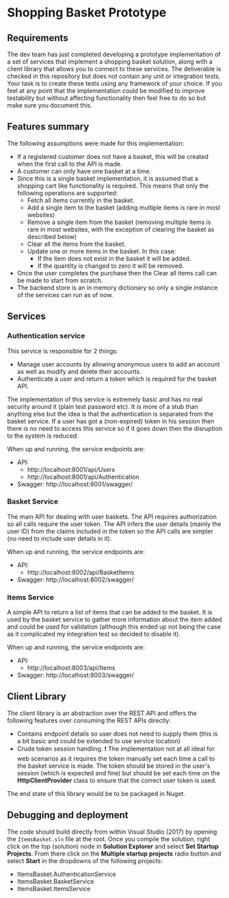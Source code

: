 # Shopping Basket Prototype #

## Requirements ##

The dev team has just completed developing a prototype implementation of a set of services that implement a shopping basket solution, along with a client library that allows you to connect to these services. The deliverable is checked in this repository but does not contain any unit or integration tests. Your task is to create these tests using any framework of your choice. If you feel at any point that the implementation could be modified to improve testability but without affecting functionality then feel free to do so but make sure you document this.

## Features summary ##

The following assumptions were made for this implementation:

* If a registered customer does not have a basket, this will be created when the first call to the API is made.
* A customer can only have one basket at a time. 
* Since this is a single basket implementation, it is assumed that a shopping cart like functionality is required. This means that only the following operations are supported:
	* Fetch all items currently in the basket.
	* Add a single item to the basket (adding multiple items is rare in most websites)
	* Remove a single item from the basket (removing multiple items is rare in most websites, with the exception of clearing the basket as described below)
	* Clear all the items from the basket.
	* Update one or more items in the basket. In this case:
		* If the item does not exist in the basket it will be added.
		* If the quantity is changed to zero it will be removed.
* Once the user completes the purchase then the Clear all items call can be made to start from scratch.
* The backend store is an in memory dictionary so only a single instance of the services can run as of now.

## Services ##

### Authentication service ###

This service is responsible for 2 things:

* Manage user accounts by allowing anonymous users to add an account as well as modify and delete their accounts.
* Authenticate a user and return a token which is required for the basket API.

The implementation of this service is extremely basic and has no real security around it (plain test password etc). It is more of a stub than anything else but the idea is that the authentication is separated from the basket service. If a user has got a (non-expired) token in his session then there is no need to access this service so if it goes down then the disruption to the system is reduced.

When up and running, the service endpoints are:

* API: 
	* http://localhost:8001/api/Users
	* http://localhost:8001/api/Authentication
* Swagger: http://localhost:8001/swagger/

### Basket Service ###

The main API for dealing with user baskets. The API requires authorization so all calls require the user token. The API infers the user details (mainly the user ID) from the claims included in the token so the API calls are simpler (no need to include user details in it).

When up and running, the service endpoints are:

* API: 
	* http://localhost:8002/api/BasketItems
* Swagger: http://localhost:8002/swagger/

### Items Service ###

A simple API to return a list of items that can be added to the basket. It is used by the basket service to gather more information about the item added and could be used for validation (although this ended up not being the case as it complicated my integration test so decided to disable it).

When up and running, the service endpoints are:

* API: 
	* http://localhost:8003/api/Items
* Swagger: http://localhost:8003/swagger/

## Client Library ##

The client library is an abstraction over the REST API and offers the following features over consuming the REST APIs directly:

* Contains endpoint details so user does not need to supply them (this is a bit basic and could be extended to use service location)
* Crude token session handling.
:exclamation: The implementation not at all ideal for web scenarios as it requires the token manually set each time a call to the basket service is made. The token should be stored in the user's session (which is expected and fine) but should be set each time on the **HttpClientProvider** class to ensure that the correct user token is used.

The end state of this library would be to be packaged in Nuget.

## Debugging and deployment ##

The code should build directly from within Visual Studio (2017) by opening the `ItemsBasket.sln` file at the root. Once you compile the solution, right click on the top (solution) node in **Solution Explorer** and select **Set Startup Projects**. From there click on the **Multiple startup projects** radio button and select **Start** in the dropdowns of the following projects:

* ItemsBasket.AuthenticationService
* ItemsBasket.BasketService
* ItemsBasket.ItemsService